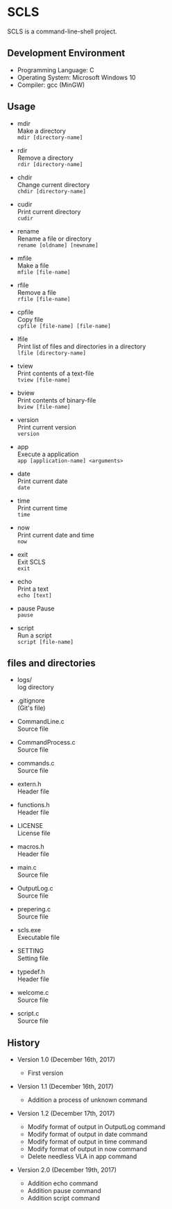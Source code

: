 SCLS
====
SCLS is a command-line-shell project.

Development Environment
-----------------------------
* Programming Language: C  
* Operating System: Microsoft Windows 10  
* Compiler: gcc (MinGW)  

Usage
-------
* mdir  
Make a directory  
`mdir [directory-name]`  

* rdir  
Remove a directory  
`rdir [directory-name]`  

* chdir  
Change current directory  
`chdir [directory-name]`  

* cudir  
Print current directory  
`cudir`  

* rename  
Rename a file or directory  
`rename [oldname] [newname]`  

* mfile  
Make a file  
`mfile [file-name]`  

* rfile  
Remove a file  
`rfile [file-name]`  

* cpfile  
Copy file  
`cpfile [file-name] [file-name]`  

* lfile  
Print list of files and directories in a directory  
`lfile [directory-name]`  

* tview  
Print contents of a text-file  
`tview [file-name]`  

* bview  
Print contents of binary-file  
`bview [file-name]`  

* version  
Print current version  
`version`  

* app  
Execute a application  
`app [application-name] <arguments>`  

* date  
Print current date  
`date`  

* time  
Print current time  
`time`  

* now  
Print current date and time  
`now`  

* exit  
Exit SCLS  
`exit`  

* echo  
Print a text  
`echo [text]`  

* pause
Pause  
`pause`  

* script  
Run a script  
`script [file-name]`  

files and directories
---------------------
* logs/  
log directory  

* .gitignore  
(Git's file)  

* CommandLine.c  
Source file  

* CommandProcess.c  
Source file  

* commands.c  
Source file  

* extern.h  
Header file  

* functions.h  
Header file  

* LICENSE  
License file  

* macros.h  
Header file  

* main.c  
Source file  

* OutputLog.c  
Source file  

* prepering.c  
Source file  

* scls.exe  
Executable file  

* SETTING  
Setting file  

* typedef.h  
Header file  

* welcome.c  
Source file  

* script.c  
Source file  

History
--------
* Version 1.0 (December 16th, 2017)  
    * First version  

* Version 1.1 (December 16th, 2017)  
    * Addition a process of unknown command  

* Version 1.2 (December 17th, 2017)  
    * Modify format of output in OutputLog command  
    * Modify format of output in date command  
    * Modify format of output in time command  
    * Modify format of output in now command  
    * Delete needless VLA in app command 
	
* Version 2.0 (December 19th, 2017)
	* Addition echo command  
	* Addition pause command  
	* Addition script command   
